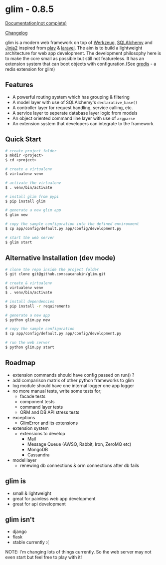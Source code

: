 glim - 0.8.5
============

[Documentation(not complete)](http://aacanakin.github.io/glim)

[Changelog](https://github.com/aacanakin/glim/blob/master/CHANGELOG.md)

glim is a modern web framework on top of [Werkzeug](http://werkzeug.pocoo.org/), [SQLAlchemy](http://www.sqlalchemy.org/) and [Jinja2](http://jinja.pocoo.org/docs/dev/) inspired from [play](https://www.playframework.com/) & [laravel](http://laravel.com/). The aim is to build a lightweight architecture for web app development. The development philosophy here is to make the core small as possible but still not featureless. It has an extension system that can boot objects with configuration.(See [gredis](https://github.com/aacanakin/gredis) - a redis extension for glim)

Features
--------
- A powerful routing system which has grouping & filtering
- A model layer with use of SQLAlchemy's `declarative_base()`
- A controller layer for request handling, service calling, etc.
- A service layer to seperate database layer logic from models
- An object oriented command line layer with use of `argparse`
- An extension system that developers can integrate to the framework

Quick Start
-----------
```sh
# create project folder
$ mkdir <project>
$ cd <project>

# create a virtualenv
$ virtualenv venv

# activate the virtualenv
$ . venv/bin/activate

# install glim from pypi
$ pip install glim

# generate a new glim app
$ glim new

# copy the sample configuration into the defined environment
$ cp app/config/default.py app/config/development.py

# start the web server
$ glim start
```

Alternative Installation (dev mode)
-----------------------------------
```sh
# clone the repo inside the project folder
$ git clone git@github.com:aacanakin/glim.git

# create & virtualenv
$ virtualenv venv
$ . venv/bin/activate

# install dependencies
$ pip install -r requirements

# generate a new app
$ python glim.py new

# copy the sample configuration
$ cp app/config/default.py app/config/development.py 

# run the web server
$ python glim.py start
```

Roadmap
-------
- extension commands should have config passed on run() ?
- add comparison matrix of other python frameworks to glim
- log module should have one internal logger one app logger
- no more manual tests, write some tests for;
    + facade tests
    + component tests
    + command layer tests
    + ORM and DB API stress tests
- exceptions
    + GlimError and its extensions
- extension system
    + extensions to develop
        * Mail
        * Message Queue (AWSQ, Rabbit, Iron, ZeroMQ etc)
        * MongoDB
        * Cassandra
- model layer
    + renewing db connections & orm connections after db fails

glim is
-------
- small & lightweight
- great for painless web app development
- great for api development

glim isn't
----------
- django
- flask
- stable currently :(

NOTE: I'm changing lots of things currently. So the web server may not even start but feel free to play with it!
